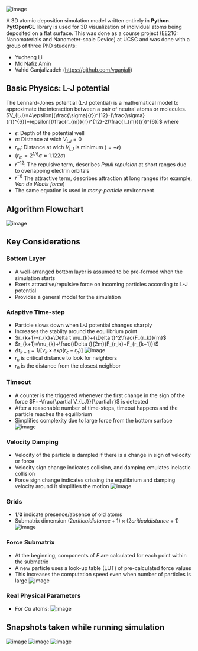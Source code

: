 ![image](https://user-images.githubusercontent.com/3451891/180629522-40221d15-3080-46cd-a5c4-5605326030da.png)

A 3D atomic deposition simulation model written entirely in **Python**. **PytOpenGL** library is used for 3D visualization of individual atoms being deposited on a flat surface. This was done as a course project (EE216: Nanomaterials and Nanometer-scale Device) at UCSC and was done with a group of three PhD students:
- Yucheng Li
- Md Nafiz Amin
- Vahid Ganjalizadeh (https://github.com/vganjali)

## Basic Physics: L-J potential
The Lennard-Jones potential (L-J potential) is a mathematical model to approximate the interaction between a pair of neutral atoms or molecules.
$V_{LJ}=4\epsilon[(\frac{\sigma}{r})^{12}-(\frac{\sigma}{r})^{6}]=\epsilon[(\frac{r_{m}}{r})^{12}-2(\frac{r_{m}}{r})^{6}]$
where
- $\epsilon$: Depth of the potential well
- $\sigma$: Distance at wich $V_{LJ}=0$
- $r_m$: Distance at wich $V_{LJ}$ is minimum ($=-\epsilon$)
- ($r_m=2^{1/6}\sigma\approx1.122\sigma$)
- $r^{-12}$: The repulsive term, describes _Pauli repulsion_ at short ranges due to overlapping electrin orbitals
- $r^{-6}$ The attractive term, describes attraction at long ranges (for example, _Van de Waals force_)
- The same equation is used in _many-particle_ environment
## Algorithm Flowchart
![image](https://user-images.githubusercontent.com/3451891/180628036-f5ebe4eb-5005-4f4d-b9af-f44d51f2eb51.png)
## Key Considerations
### Bottom Layer
- A well-arranged bottom layer is assumed to be pre-formed when the simulation starts
- Exerts attractive/repulsive force on incoming particles according to L-J potential
- Provides a general model for the simulation
### Adaptive Time-step
- Particle slows down when L-J potential changes sharply
- Increases the stablity around the equilibrium point
- $r_{k+1}=r_{k}+\Delta t \nu_{k}+{\Delta t}^2\frac{F_{r_k}}{m}$
- $r_{k+1}=\nu_{k}+\frac{\Delta t}{2m}(F_{r_k}+F_{r_{k+1}})$
- $\Delta t_{k+1}={1}/{[\nu_k \times exp(r_c-r_n)]}$
![image](https://user-images.githubusercontent.com/3451891/180628689-55ee6a8d-0911-42f5-9350-632b8240069d.png)
- $r_c$ is critical distance to look for neighbors
- $r_n$ is the distance from the closest neighbor

### Timeout
- A counter is the triggered whenever the first change in the sign of the force $F=-\frac{\partial V_{LJ}}{\partial r}$ is detected
- After a reasonable number of time-steps, timeout happens and the particle reaches the equilibrium
- Simplifies complexity due to large force from the bottom surface
![image](https://user-images.githubusercontent.com/3451891/180628981-b93c798e-aefe-426c-98f0-afc8b6939bfc.png)

### Velocity Damping
- Velocity of the particle is dampled if there is a change in sign of velocity or force
- Velocity sign change indicates collision, and damping emulates inelastic collision
- Force sign change indicates crissing the equilibrium and damping velocity around it simplifies the motion
![image](https://user-images.githubusercontent.com/3451891/180628811-794cfc2f-8ed6-4389-ad1f-988defebfb52.png)

### Grids
- **1**/**0** indicate presence/absence of old atoms
- Submatrix dimension $(2 critical distance+1) \times (2 critical distance+1)$
![image](https://user-images.githubusercontent.com/3451891/180628870-8df63cb4-53af-4197-a47f-a6db53fb5fd6.png)

### Force Submatrix
- At the beginning, components of _F_ are calculated for each point within the submatrix
- A new particle uses a look-up table (LUT) of pre-calculated force values
- This increases the computation speed even when number of particles is large
![image](https://user-images.githubusercontent.com/3451891/180629030-543205f8-3060-4557-bb19-6ff8c130d890.png)


### Real Physical Parameters

- For _Cu_ atoms:
![image](https://user-images.githubusercontent.com/3451891/180628937-726dbce3-8b9c-4347-9367-a8a6a5204a98.png)


## Snapshots taken while running simulation
![image](https://user-images.githubusercontent.com/3451891/180629104-1f860d90-c5b9-4d6b-aa85-c049deb5f4c9.png)
![image](https://user-images.githubusercontent.com/3451891/180629108-0cfbdc5f-2bcf-40f1-9655-9e500cb1115c.png)
![image](https://user-images.githubusercontent.com/3451891/180629110-369719a0-ad57-47ab-aff1-663362ff229e.png)



